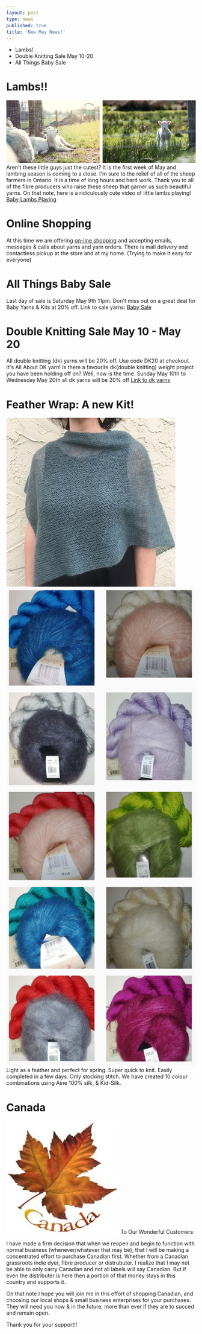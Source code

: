 ```yaml
---
layout: post
type: news
published: true
title: 'New May News!'
---
```

- Lambs!
- Double Knitting Sale May 10-20
- All Things Baby Sale

<h1>Lambs!!</h1>
<img src="/img/maynewssheep.jpg" />
Aren't these little guys just the cutest?
It is the first week of May and lambing season is coming to a close. I'm sure to the relief of all of the sheep farmers in Ontario. It is a time of long hours and hard work. Thank you to all of the fibre producers who raise these sheep that garner us such beautiful yarns. On that note, here is a ridiculously cute video of little lambs playing!
<a href="https://woolandsilkco.us11.list-manage.com/track/click?u=b948a6c6bf914edca957eadf1&id=42b0bb66a6&e=5dbcc3b01d">Baby Lambs Playing</a>

<h1>Online Shopping</h1>
At this time we are offering <a href="https://woolandsilkco.us11.list-manage.com/track/click?u=b948a6c6bf914edca957eadf1&id=f86e8a3a7e&e=5dbcc3b01d">on-line shopping</a> and accepting emails, messages & calls about yarns and yarn orders. There is mail delivery and contactless pickup at the store and at my home. (Trying to make it easy for everyone) 

<h1>All Things Baby Sale</h1>
Last day of sale is Saturday May 9th 11pm. 
Don't miss out on a great deal for Baby
Yarns & Kits at 20% off. 
Link to sale yarns:  <a href="https://woolandsilkco.us11.list-manage.com/track/click?u=b948a6c6bf914edca957eadf1&id=6a7fb5104a&e=5dbcc3b01d">Baby Sale</a>

<h1>Double Knitting Sale May 10 - May 20</h1>
All double knitting (dk) yarns will be 20% off. Use code DK20 at checkout.
It's All About DK yarn!
Is there a favourite dk(double knitting) weight project you have been holding off on?  Well, now is the time.
Sunday May 10th to Wednesday May 20th all dk yarns will be 20% off
<a href="https://woolandsilkco.us11.list-manage.com/track/click?u=b948a6c6bf914edca957eadf1&id=b650ee202e&e=5dbcc3b01d">Link to dk yarns</a>

<h1>Feather Wrap: A new Kit!</h1>
<img src="/img/maynewsshawl.jpg" /><img src="/img/maynewswool.jpg" width="584" height="1267" />
Light as a feather and perfect for spring. Super quick to knit. Easily completed in a few days. Only stocking stitch. We have created 10 colour combinations using Aine 100% silk, & Kid-Silk.   


<h1>Canada</h1>
<img src="/img/maynewscanada.jpg" />
To Our Wonderful Customers:

I have made a firm decision that when we reopen and begin to function with normal business (whenever/whatever that may be), that I will be making a concentrated effort to purchase Canadian first. Whether from a Canadian grassroots indie dyer, fibre producer or distrubuter. I realize that I may not be able to only carry Canadian and not all labels will say Canadian. But if even the distributer is here then a portion of that money stays in this country and supports it.
 
On that note I hope you will join me in this effort of shopping Canadian, and choosing our local shops & small business enterprises for your purchases. They will need you now & in the future, more than ever if they are to succed and remain open.

Thank you for your support!! 
